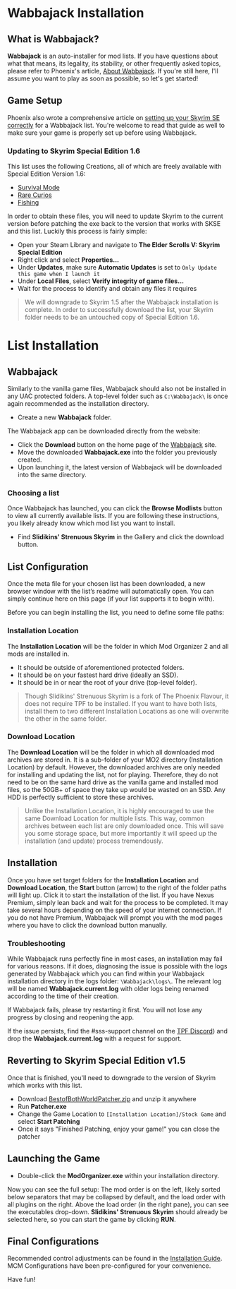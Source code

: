 # Wabbajack Installation

## What is Wabbajack?

**Wabbajack** is an auto-installer for mod lists. If you have questions about what that means, its legality, its stability, or other frequently asked topics, please refer to Phoenix's article, [About Wabbajack](https://thephoenixflavour.com/wj/about-wabbajack/). If you're still here, I'll assume you want to play as soon as possible, so let's get started!

## Game Setup

Phoenix also wrote a comprehensive article on [setting up your Skyrim SE correctly](https://thephoenixflavour.com/wj/wj-sse/game-setup/) for a Wabbajack list. You're welcome to read that guide as well to make sure your game is properly set up before using Wabbajack. 

### Updating to Skyrim Special Edition 1.6

This list uses the following Creations, all of which are freely available with Special Edition Version 1.6:
- [Survival Mode](https://en.uesp.net/wiki/Skyrim:Survival_Mode)
- [Rare Curios](https://en.uesp.net/wiki/Skyrim:Rare_Curios)
- [Fishing](https://en.uesp.net/wiki/Skyrim:Fishing)

In order to obtain these files, you will need to update Skyrim to the current version before patching the exe back to the version that works with SKSE and this list. Luckily this process is fairly simple:
- Open your Steam Library and navigate to **The Elder Scrolls V: Skyrim Special Edition**
- Right click and select **Properties...**
- Under **Updates**, make sure **Automatic Updates** is set to `Only Update this game when I launch it`
- Under **Local Files**, select **Verify integrity of game files...**
- Wait for the process to identify and obtain any files it requires

> We will downgrade to Skyrim 1.5 after the Wabbajack installation is complete. In order to successfully download the list, your Skyrim folder needs to be an untouched copy of Special Edition 1.6.

# List Installation

## Wabbajack
Similarly to the vanilla game files, Wabbajack should also not be installed in any UAC protected folders. A top-level folder such as `C:\Wabbajack\` is once again recommended as the installation directory.
- Create a new **Wabbajack** folder.

The Wabbajack app can be downloaded directly from the website:
- Click the **Download** button on the home page of the [Wabbajack](https://www.wabbajack.org/#/) site.
- Move the downloaded **Wabbajack.exe** into the folder you previously created.
- Upon launching it, the latest version of Wabbajack will be downloaded into the same directory.

### Choosing a list
Once Wabbajack has launched, you can click the **Browse Modlists** button to view all currently available lists. If you are following these instructions, you likely already know which mod list you want to install.
- Find **Slidikins' Strenuous Skyrim** in the Gallery and click the download button.

## List Configuration
Once the meta file for your chosen list has been downloaded, a new browser window with the list’s readme will automatically open. You can simply continue here on this page (if your list supports it to begin with).

Before you can begin installing the list, you need to define some file paths:

### Installation Location
The **Installation Location** will be the folder in which Mod Organizer 2 and all mods are installed in.
- It should be outside of aforementioned protected folders.
- It should be on your fastest hard drive (ideally an SSD).
- It should be in or near the root of your drive (top-level folder).
> Though Slidikins' Strenuous Skyrim is a fork of The Phoenix Flavour, it does not require TPF to be installed. If you want to have both lists, install them to two different Installation Locations as one will overwrite the other in the same folder.

### Download Location
The **Download Location** will be the folder in which all downloaded mod archives are stored in. It is a sub-folder of your MO2 directory (Installation Location) by default. However, the downloaded archives are only needed for installing and updating the list, not for playing. Therefore, they do not need to be on the same hard drive as the vanilla game and installed mod files, so the 50GB+ of space they take up would be wasted on an SSD. Any HDD is perfectly sufficient to store these archives.
> Unlike the Installation Location, it is highly encouraged to use the same Download Location for multiple lists. This way, common archives between each list are only downloaded once. This will save you some storage space, but more importantly it will speed up the installation (and update) process tremendously.

## Installation
Once you have set target folders for the **Installation Location** and **Download Location**, the **Start** button (arrow) to the right of the folder paths will light up. Click it to start the installation of the list. If you have Nexus Premium, simply lean back and wait for the process to be completed. It may take several hours depending on the speed of your internet connection. If you do not have Premium, Wabbajack will prompt you with the mod pages where you have to click the download button manually.

### Troubleshooting
While Wabbajack runs perfectly fine in most cases, an installation may fail for various reasons. If it does, diagnosing the issue is possible with the logs generated by Wabbajack which you can find within your Wabbajack installation directory in the logs folder: `\Wabbajack\logs\`. The relevant log will be named **Wabbajack.current.log** with older logs being renamed according to the time of their creation.

If Wabbajack fails, please try restarting it first. You will not lose any progress by closing and reopening the app.

If the issue persists, find the #sss-support channel on the [TPF Discord](https://discord.gg/xCPxJFbCTS)) and drop the **Wabbajack.current.log** with a request for support.

## Reverting to Skyrim Special Edition v1.5
Once that is finished, you'll need to downgrade to the version of Skyrim which works with this list.
- Download [BestofBothWorldPatcher.zip](https://www.nexusmods.com/skyrimspecialedition/mods/57618?tab=files) and unzip it anywhere
- Run **Patcher.exe**
- Change the Game Location to `[Installation Location]/Stock Game` and select **Start Patching**
- Once it says "Finished Patching, enjoy your game!" you can close the patcher

## Launching the Game

- Double-click the **ModOrganizer.exe** within your installation directory.

Now you can see the full setup: The mod order is on the left, likely sorted below separators that may be collapsed by default, and the load order with all plugins on the right. Above the load order (in the right pane), you can see the executables drop-down. **Slidikins' Strenuous Skyrim** should already be selected here, so you can start the game by clicking **RUN**.

## Final Configurations
Recommended control adjustments can be found in the [Installation Guide](https://github.com/Amigoliath/Slidikins-Strenuous-Skyrim/blob/main/Installation%20Guide.md#5-configuration). MCM Configurations have been pre-configured for your convenience.

Have fun!
